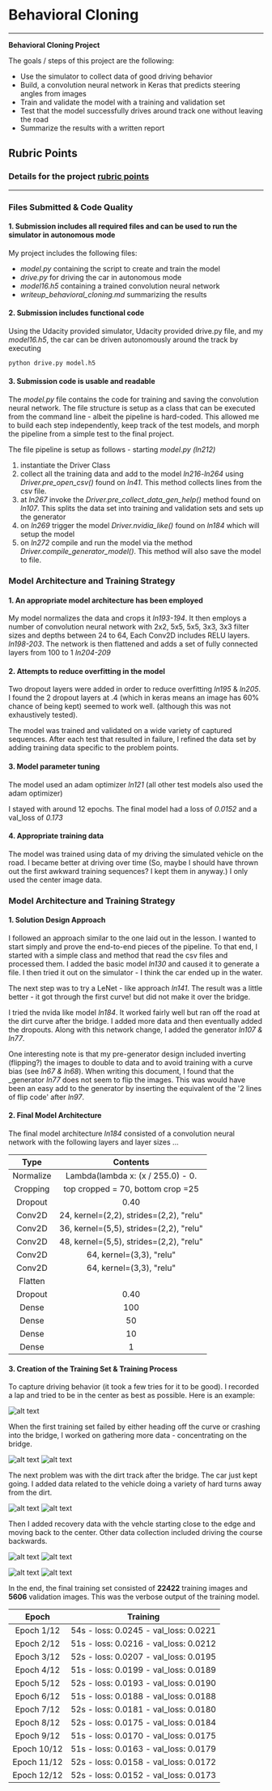 # **Behavioral Cloning**

---

**Behavioral Cloning Project**

The goals / steps of this project are the following:
* Use the simulator to collect data of good driving behavior
* Build, a convolution neural network in Keras that predicts steering angles from images
* Train and validate the model with a training and validation set
* Test that the model successfully drives around track one without leaving the road
* Summarize the results with a written report


[//]: # (Image References)

[image1]: ./examples/center1.jpg "Center Driving"
[image2]: ./examples/bridge1.jpg "Bridge Training"
[image3]: ./examples/bridge2.jpg "Bridge Approach"
[image4]: ./examples/dirt1.jpg "Dirt Recovery"
[image5]: ./examples/dirt2.jpg "Dirt Avoidance"
[image6]: ./examples/recovery1.jpg "Normal Image"
[image7]: ./examples/recover2.jpg "Hard Right Recovery"
[image8]: ./examples/recovery3.jpg "Hard Right Recovery from Right"
[image9]: ./examples/recovery4.jpg "Hard Right Recovery from Left"


## Rubric Points
### Details for the project [rubric points](https://review.udacity.com/#!/rubrics/432/view)
---
### Files Submitted & Code Quality

#### 1. Submission includes all required files and can be used to run the simulator in autonomous mode
My project includes the following files:
* *model.py* containing the script to create and train the model
* *drive.py* for driving the car in autonomous mode
* *model16.h5* containing a trained convolution neural network
* *writeup_behavioral_cloning.md* summarizing the results

#### 2. Submission includes functional code
Using the Udacity provided simulator, Udacity provided drive.py file, and my *model16.h5*, the car can be driven autonomously around the track by executing
```sh
python drive.py model.h5
```

#### 3. Submission code is usable and readable

The *model.py* file contains the code for training and saving the convolution neural network.
The file structure is setup as a class that can be executed from the command line - albeit the pipeline is hard-coded. This allowed me to build each step independently, keep track of the test models, and morph the pipeline from a simple test to the final project.

The file pipeline is setup as follows - starting *model.py (ln212)*
1. instantiate the Driver Class
2. collect all the training data and add to the model *ln216-ln264* using *Driver.pre_open_csv()* found on *ln41*. This method collects lines from the csv file.
3. at *ln267* invoke the *Driver.pre_collect_data_gen_help()* method found on *ln107*. This splits the data set into training and validation sets and sets up the generator
4. on *ln269* trigger the model *Driver.nvidia_like()* found on *ln184* which will setup the model
5. on *ln272* compile and run the model via the method *Driver.compile_generator_model()*. This method will also save the model to file.



### Model Architecture and Training Strategy

#### 1. An appropriate model architecture has been employed

My model normalizes the data and crops it *ln193-194*. It then employs a number of convolution neural network with 2x2, 5x5, 5x5, 3x3, 3x3 filter sizes and depths between 24 to 64, Each Conv2D includes RELU layers. *ln198-203*.  The network is then flattened and adds a set of fully connected layers from 100 to 1 *ln204-209*

#### 2. Attempts to reduce overfitting in the model

Two dropout layers were added in order to reduce overfitting *ln195* & *ln205*. I found the 2 dropout layers at .4 (which in keras means an image has 60% chance of being kept) seemed to work well. (although this  was not exhaustively tested).

The model was trained and validated on a wide variety of captured sequences. After each test that resulted in failure, I refined the data set by adding training data specific to the problem points.


#### 3. Model parameter tuning

The model used an adam optimizer *ln121* (all other test models also used the adam optimizer)

I stayed with around 12 epochs. The final model had a loss of *0.0152* and a val_loss of *0.173*

#### 4. Appropriate training data

The model was trained using data of my driving the simulated vehicle on the road. I became better at driving over time (So, maybe I should have thrown out the first awkward training sequences? I kept them in anyway.) I only used the center image data.

### Model Architecture and Training Strategy

#### 1. Solution Design Approach

I followed an approach similar to the one laid out in the lesson. I wanted to start simply and prove the end-to-end pieces of the pipeline. To that end, I started with a simple class and method that read the csv files and processed them. I added the basic model *ln130* and caused it to generate a file. I then tried it out on the simulator - I think the car ended up in the water.

The next step was to try a LeNet - like approach *ln141*. The result was a little better - it got through the first curve! but did not make it over the bridge.

I tried the nvida like model *ln184*. It worked fairly well but ran off the road at the dirt curve after the bridge. I added more data and then eventually added the dropouts. Along with this network change, I added the generator *ln107 & ln77*.

One interesting note is that my pre-generator design included inverting (flipping?) the images to double to data and to avoid training with a curve bias (see *ln67 & ln68*). When writing this document, I found that the _generator *ln77* does not seem to flip the images. This was would have been an easy add to the generator by inserting the equivalent of the '2 lines of flip code' after *ln97*.


#### 2. Final Model Architecture

The final model architecture *ln184* consisted of a convolution neural network with the following layers and layer sizes ...

| Type                  |     Contents                                |
|:---------------------:|:-------------------------------------------:|
| Normalize             | Lambda(lambda x: (x / 255.0) - 0.           |
| Cropping              | top cropped = 70, bottom crop =25           |
| Dropout               |  0.40                                       |
| Conv2D                | 24, kernel=(2,2), strides=(2,2), "relu"     |
| Conv2D                | 36, kernel=(5,5), strides=(2,2), "relu"     |
| Conv2D                | 48, kernel=(5,5), strides=(2,2), "relu"     |
| Conv2D                | 64, kernel=(3,3),  "relu"                   |
| Conv2D                | 64, kernel=(3,3),  "relu"                   |
| Flatten               |                                             |
| Dropout               |  0.40                                       |
| Dense                 |  100                                        |
| Dense                 |  50                                         |
| Dense                 |  10                                         |
| Dense                 |  1                                          |



#### 3. Creation of the Training Set & Training Process

To capture driving behavior (it took a few tries for it to be good). I recorded a lap and tried to be in the center as best as possible. Here is an example:

![alt text][image1]

When the first training set failed by either heading off the curve or crashing into the bridge, I worked on gathering more data - concentrating on the bridge.

![alt text][image3]  ![alt text][image2]


The next problem was with the dirt track after the bridge. The car just kept going. I added data related to the vehicle doing a variety of hard turns away from the dirt.

![alt text][image5]  ![alt text][image4]


Then I added recovery data with the vehcle starting close to the edge and moving back to the center. Other data collection included driving the course backwards.


![alt text][image6]  ![alt text][image7]

![alt text][image9]  ![alt text][image8]



In the end, the final training set consisted of **22422** training images and **5606** validation images. This was the verbose output of the training model.

| Epoch                 |     Training                               |
|:---------------------:|:------------------------------------------:|
| Epoch 1/12            | 54s - loss: 0.0245 - val_loss: 0.0221      |
| Epoch 2/12            | 51s - loss: 0.0216 - val_loss: 0.0212      |
| Epoch 3/12            | 52s - loss: 0.0207 - val_loss: 0.0195      |
| Epoch 4/12            | 51s - loss: 0.0199 - val_loss: 0.0189      |
| Epoch 5/12            | 52s - loss: 0.0193 - val_loss: 0.0190      |
| Epoch 6/12            | 51s - loss: 0.0188 - val_loss: 0.0188      |
| Epoch 7/12            | 52s - loss: 0.0181 - val_loss: 0.0180      |
| Epoch 8/12            | 52s - loss: 0.0175 - val_loss: 0.0184      |
| Epoch 9/12            | 51s - loss: 0.0170 - val_loss: 0.0175      |
| Epoch 10/12           | 51s - loss: 0.0163 - val_loss: 0.0179      |
| Epoch 11/12           | 52s - loss: 0.0158 - val_loss: 0.0172      |
| Epoch 12/12           | 52s - loss: 0.0152 - val_loss: 0.0173      |



